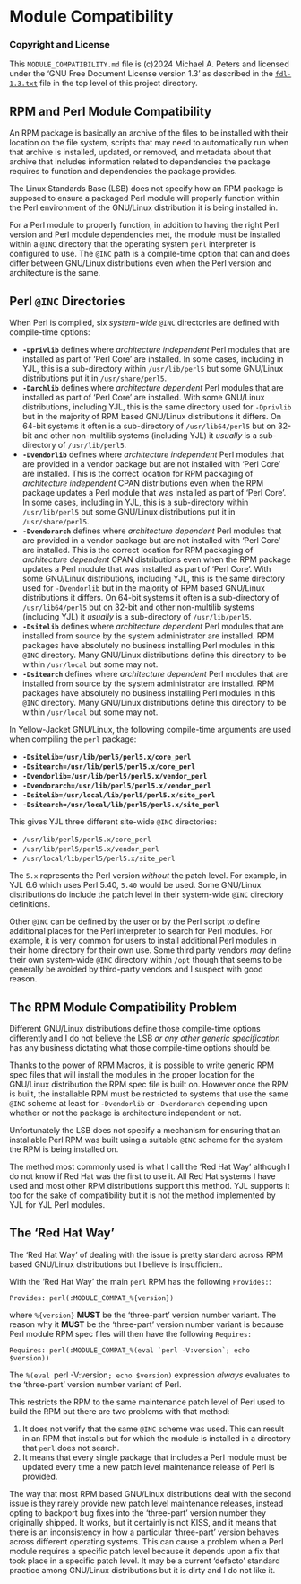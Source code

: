 Module Compatibility
====================

### Copyright and License

This `MODULE_COMPATIBILITY.md` file is (c)2024 Michael A. Peters and licensed
under the ‘GNU Free Document License version 1.3’ as described in the
[`fdl-1.3.txt`](fdl-1.3.txt) file in the top level of this project directory.


RPM and Perl Module Compatibility
---------------------------------

An RPM package is basically an archive of the files to be installed with their
location on the file system, scripts that may need to automatically run when
that archive is installed, updated, or removed, and metadata about that archive
that includes information related to dependencies the package requires to
function and dependencies the package provides.

The Linux Standards Base (LSB) does not specify how an RPM package is supposed
to ensure a packaged Perl module will properly function within the Perl
environment of the GNU/Linux distribution it is being installed in.

For a Perl module to properly function, in addition to having the right Perl
version and Perl module dependencies met, the module must be installed within a
`@INC` directory that the operating system `perl` interpreter is configured to
use. The `@INC` path is a compile-time option that can and does differ between
GNU/Linux distributions even when the Perl version and architecture is the same.


Perl `@INC` Directories
-----------------------

When Perl is compiled, six *system-wide* `@INC` directories are defined with
compile-time options:

* __`-Dprivlib`__ defines where *architecture independent* Perl modules that are
  installed as part of ‘Perl Core’ are installed. In some cases, including in
  YJL, this is a sub-directory within `/usr/lib/perl5` but some GNU/Linux
  distributions put it in `/usr/share/perl5`.
* __`-Darchlib`__ defines where *architecture dependent* Perl modules that are
  installed as part of ‘Perl Core’ are installed. With some GNU/Linux
  distributions, including YJL, this is the same directory used for `-Dprivlib`
  but in the majority of RPM based GNU/Linux distributions it differs. On 64-bit
  systems it often is a sub-directory of `/usr/lib64/perl5` but on 32-bit and
  other non-multilib systems (including YJL) it *usually* is a sub-directory of
  `/usr/lib/perl5`.
* __`-Dvendorlib`__ defines where *architecture independent* Perl modules that
  are provided in a vendor package but are not installed with ‘Perl Core’ are
  installed. This is the correct location for RPM packaging of *architecture
  independent* CPAN distributions even when the RPM package updates a Perl
  module that was installed as part of ‘Perl Core’. In some cases, including in
  YJL, this is a sub-directory within `/usr/lib/perl5` but some GNU/Linux
  distributions put it in `/usr/share/perl5`.
* __`-Dvendorarch`__ defines where *architecture dependent* Perl modules that
  are provided in a vendor package but are not installed with ‘Perl Core’ are
  installed. This is the correct location for RPM packaging of *architecture
  dependent* CPAN distributions even when the RPM package updates a Perl
  module that was installed as part of ‘Perl Core’. With some GNU/Linux
  distributions, including YJL, this is the same directory used for
  `-Dvendorlib` but in the majority of RPM based GNU/Linux distributions it
  differs. On 64-bit systems it often is a sub-directory of `/usr/lib64/perl5`
  but on 32-bit and other non-multilib systems (including YJL) it *usually*
  is a sub-directory of `/usr/lib/perl5`.
* __`-Dsitelib`__ defines where *architecture dependent* Perl modules that are
  installed from source by the system administrator are installed. RPM packages
  have absolutely no business installing Perl modules in this `@INC` directory.
  Many GNU/Linux distributions define this directory to be within `/usr/local`
  but some may not.
* __`-Dsitearch`__ defines where *architecture dependent* Perl modules that are
  installed from source by the system administrator are installed. RPM packages
  have absolutely no business installing Perl modules in this `@INC` directory.
  Many GNU/Linux distributions define this directory to be within `/usr/local`
  but some may not.

In Yellow-Jacket GNU/Linux, the following compile-time arguments are used when
compiling the `perl` package:

* __`-Dsitelib=/usr/lib/perl5/perl5.x/core_perl`__
* __`-Dsitearch=/usr/lib/perl5/perl5.x/core_perl`__
* __`-Dvendorlib=/usr/lib/perl5/perl5.x/vendor_perl`__
* __`-Dvendorarch=/usr/lib/perl5/perl5.x/vendor_perl`__
* __`-Dsitelib=/usr/local/lib/perl5/perl5.x/site_perl`__
* __`-Dsitearch=/usr/local/lib/perl5/perl5.x/site_perl`__

This gives YJL three different site-wide `@INC` directories:

* `/usr/lib/perl5/perl5.x/core_perl`
* `/usr/lib/perl5/perl5.x/vendor_perl`
* `/usr/local/lib/perl5/perl5.x/site_perl`

The `5.x` represents the Perl version *without* the patch level. For example, in
YJL 6.6 which uses Perl 5.40, `5.40` would be used. Some GNU/Linux distributions
do include the patch level in their system-wide `@INC` directory definitions.

Other `@INC` can be defined by the user or by the Perl script to define
additional places for the Perl interpreter to search for Perl modules. For
example, it is very common for users to install additional Perl modules in their
home directory for their own use. Some third party vendors *may* define their
own system-wide `@INC` directory within `/opt` though that seems to be generally
be avoided by third-party vendors and I suspect with good reason.


The RPM Module Compatibility Problem
------------------------------------

Different GNU/Linux distributions define those compile-time options differently
and I do not believe the LSB *or any other generic specification* has any
business dictating what those compile-time options should be.

Thanks to the power of RPM Macros, it is possible to write generic RPM spec
files that will install the modules in the proper location for the GNU/Linux
distribution the RPM spec file is built on. However once the RPM is built, the
installable RPM must be restricted to systems that use the same `@INC` scheme
at least for `-Dvendorlib` or `-Dvendorarch` depending upon whether or not
the package is architecture independent or not.

Unfortunately the LSB does not specify a mechanism for ensuring that an
installable Perl RPM was built using a suitable `@INC` scheme for the system the
RPM is being installed on.

The method most commonly used is what I call the ‘Red Hat Way’ although I do not
know if Red Hat was the first to use it. All Red Hat systems I have used and
most other RPM distributions support this method. YJL supports it too for the
sake of compatibility but it is not the method implemented by YJL for YJL
Perl modules.


The ‘Red Hat Way’
-----------------

The ‘Red Hat Way’ of dealing with the issue is pretty standard across RPM based
GNU/Linux distributions but I believe is insufficient.

With the ‘Red Hat Way’ the main `perl` RPM has the following `Provides:`:

    Provides: perl(:MODULE_COMPAT_%{version})

where `%{version}` __MUST__ be the ‘three-part’ version number variant. The
reason why it __MUST__ be the ‘three-part’ version number variant is because
Perl module RPM spec files will then have the following `Requires:`

    Requires: perl(:MODULE_COMPAT_%(eval `perl -V:version`; echo $version))

The `%(eval `perl -V:version`; echo $version)` expression *always* evaluates to
the ‘three-part’ version number variant of Perl.

This restricts the RPM to the same maintenance patch level of Perl used to build
the RPM but there are two problems with that method:

1. It does not verify that the same `@INC` scheme was used. This can result in
   an RPM that installs but for which the module is installed in a directory
   that `perl` does not search.
2. It means that every single package that includes a Perl module must be
   updated every time a new patch level maintenance release of Perl is
   provided.

The way that most RPM based GNU/Linux distributions deal with the second issue
is they rarely provide new patch level maintenance releases, instead opting to
backport bug fixes into the ‘three-part’ version number they originally
shipped. It works, but it certainly is not KISS, and it means that there is an
inconsistency in how a particular ‘three-part’ version behaves across different
operating systems. This can cause a problem when a Perl module requires a
specific patch level because it depends upon a fix that took place in a specific
patch level. It may be a current ‘defacto’ standard practice among GNU/Linux
distributions but it is dirty and I do not like it. 
